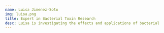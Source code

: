 ```yaml
---
name: Luisa Jimenez-Soto
img: luisa.png
title: Expert in Bacterial Toxin Research
desc: Luisa is investigating the effects and applications of bacterial toxins using data science and molecular biology techniques.
---
```

